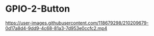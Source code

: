 # GPIO-2-Button

https://user-images.githubusercontent.com/118679298/210209679-0d17a8d4-9dd9-4c68-81a3-7d953e0ccfc2.mp4

